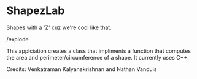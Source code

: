 # ShapezLab
Shapes with a 'Z' cuz we're cool like that.

/explode

This applciation creates a class that impliments a function that computes the area and perimeter/circumference of a shape.
It currently uses C++.

Credits: Venkatraman Kalyanakrishnan and Nathan Vanduis
